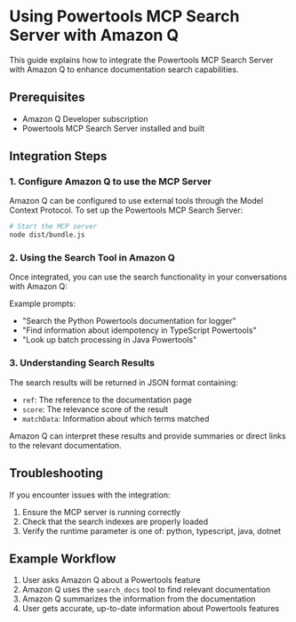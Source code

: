# Using Powertools MCP Search Server with Amazon Q

This guide explains how to integrate the Powertools MCP Search Server with Amazon Q to enhance documentation search capabilities.

## Prerequisites

- Amazon Q Developer subscription
- Powertools MCP Search Server installed and built

## Integration Steps

### 1. Configure Amazon Q to use the MCP Server

Amazon Q can be configured to use external tools through the Model Context Protocol. To set up the Powertools MCP Search Server:

```bash
# Start the MCP server
node dist/bundle.js
```

### 2. Using the Search Tool in Amazon Q

Once integrated, you can use the search functionality in your conversations with Amazon Q:

Example prompts:
- "Search the Python Powertools documentation for logger"
- "Find information about idempotency in TypeScript Powertools"
- "Look up batch processing in Java Powertools"

### 3. Understanding Search Results

The search results will be returned in JSON format containing:
- `ref`: The reference to the documentation page
- `score`: The relevance score of the result
- `matchData`: Information about which terms matched

Amazon Q can interpret these results and provide summaries or direct links to the relevant documentation.

## Troubleshooting

If you encounter issues with the integration:

1. Ensure the MCP server is running correctly
2. Check that the search indexes are properly loaded
3. Verify the runtime parameter is one of: python, typescript, java, dotnet

## Example Workflow

1. User asks Amazon Q about a Powertools feature
2. Amazon Q uses the `search_docs` tool to find relevant documentation
3. Amazon Q summarizes the information from the documentation
4. User gets accurate, up-to-date information about Powertools features
